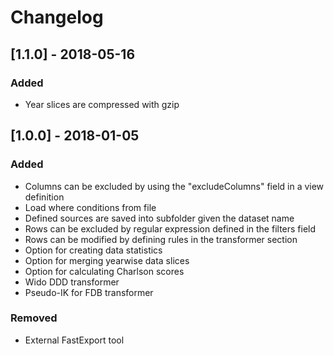 # Changelog

## [1.1.0] - 2018-05-16
### Added
  * Year slices are compressed with gzip

## [1.0.0] - 2018-01-05
### Added
  * Columns can be excluded by using the "excludeColumns" field in a view definition
  * Load where conditions from file
  * Defined sources are saved into subfolder given the dataset name
  * Rows can be excluded by regular expression defined in the filters field
  * Rows can be modified by defining rules in the transformer section
  * Option for creating data statistics
  * Option for merging yearwise data slices
  * Option for calculating Charlson scores
  * Wido DDD transformer
  * Pseudo-IK for FDB transformer

### Removed
  * External FastExport tool 